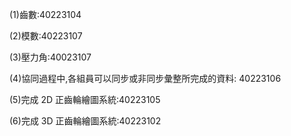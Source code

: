 

(1)齒數:40223104

(2)模數:40223107

(3)壓力角:40023107

(4)協同過程中,各組員可以同步或非同步彙整所完成的資料:
40223106

(5)完成 2D 正齒輪繪圖系統:40223105

(6)完成 3D 正齒輪繪圖系統:40223102

